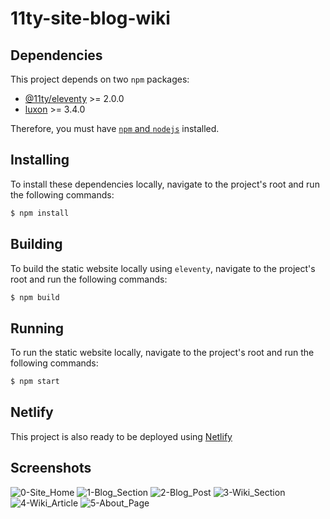 # 11ty-site-blog-wiki

## Dependencies
This project depends on two `npm` packages:
 - [@11ty/eleventy](https://www.npmjs.com/package/@11ty/eleventy) >= 2.0.0
 - [luxon](https://www.npmjs.com/package/luxon) >= 3.4.0

Therefore, you must have [`npm` and `nodejs`](https://docs.npmjs.com/downloading-and-installing-node-js-and-npm) installed.

## Installing
To install these dependencies locally, navigate to the project's root and run the following commands:

```bash
$ npm install
```

## Building
To build the static website locally using `eleventy`, navigate to the project's root and run the following commands:

```bash
$ npm build
```

## Running 
To run the static website locally, navigate to the project's root and run the following commands:

```bash
$ npm start
```

## Netlify
This project is also ready to be deployed using [Netlify](https://docs.netlify.com/integrations/frameworks/eleventy/)

## Screenshots

![0-Site_Home](https://github.com/babetoduarte/11ty-site-blog-wiki/assets/2272956/952ac4e6-f035-46d2-8ab1-0511a6d45fe6)
![1-Blog_Section](https://github.com/babetoduarte/11ty-site-blog-wiki/assets/2272956/c07fd58b-cb51-4f2f-9ddd-38348ca98ff2)
![2-Blog_Post](https://github.com/babetoduarte/11ty-site-blog-wiki/assets/2272956/d54e4f19-e57f-4dab-aace-1c26ba068605)
![3-Wiki_Section](https://github.com/babetoduarte/11ty-site-blog-wiki/assets/2272956/dfdac758-611f-4e7c-a2f4-332814ff2fb7)
![4-Wiki_Article](https://github.com/babetoduarte/11ty-site-blog-wiki/assets/2272956/d24e0fb4-1f0f-46cf-8e45-cea6324cef01)
![5-About_Page](https://github.com/babetoduarte/11ty-site-blog-wiki/assets/2272956/c795efc8-315e-4248-b833-c055e3dbf90b)
